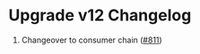 # Upgrade v12 Changelog
1. Changeover to consumer chain ([#811](https://github.com/Stride-Labs/stride/pull/811))